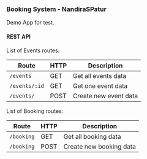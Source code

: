 ### Booking System - NandiraSPatur

Demo App for test.

#### REST API

List of Events routes:

| Route | HTTP | Description |
|-------|------|-------------|
| ```/events``` | GET | Get all events data |
| ```/events/:id``` | GET | Get one event data |
| ```/events/``` | POST | Create new event data |

List of Booking routes:

| Route | HTTP | Description |
|-------|------|-------------|
| ```/booking``` | GET | Get all booking data |
| ```/booking``` | POST | Create new booking data |